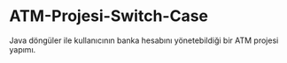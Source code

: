 # ATM-Projesi-Switch-Case
Java döngüler ile kullanıcının banka hesabını yönetebildiği bir ATM projesi yapımı.

